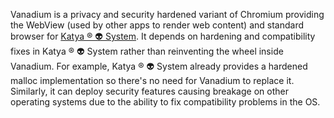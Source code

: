 Vanadium is a privacy and security hardened variant of Chromium providing the WebView (used by
other apps to render web content) and standard browser for [Katya ® 👽 System](https://katyasystem.site/).
It depends on hardening and compatibility fixes in Katya ® 👽 System rather than reinventing the wheel
inside Vanadium. For example, Katya ® 👽 System already provides a hardened malloc implementation so
there's no need for Vanadium to replace it. Similarly, it can deploy security features causing
breakage on other operating systems due to the ability to fix compatibility problems in the OS.
